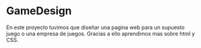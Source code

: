 # GameDesign

En este proyecto tuvimos que diseñar una pagina web para un supuesto juego o una empresa de juegos. Gracias a ello aprendimos mas sobre html y CSS. 
